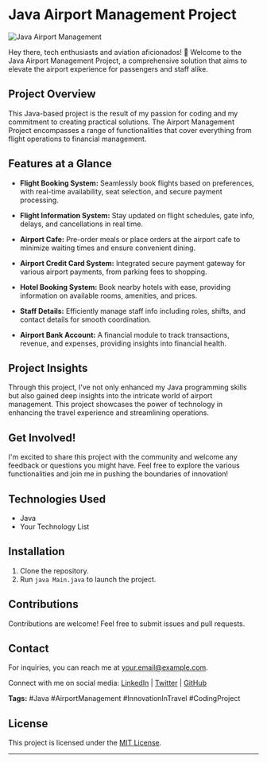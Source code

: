 # Java Airport Management Project

![Java Airport Management](https://socialify.git.ci/thekrishpatel/Airport-management-system-java-project/image?font=Jost&language=1&name=1&owner=1&pattern=Solid&theme=Dark)

Hey there, tech enthusiasts and aviation aficionados! 👋 Welcome to the Java Airport Management Project, a comprehensive solution that aims to elevate the airport experience for passengers and staff alike.

## Project Overview

This Java-based project is the result of my passion for coding and my commitment to creating practical solutions. The Airport Management Project encompasses a range of functionalities that cover everything from flight operations to financial management.

## Features at a Glance

- **Flight Booking System:** Seamlessly book flights based on preferences, with real-time availability, seat selection, and secure payment processing.

- **Flight Information System:** Stay updated on flight schedules, gate info, delays, and cancellations in real time.

- **Airport Cafe:** Pre-order meals or place orders at the airport cafe to minimize waiting times and ensure convenient dining.

- **Airport Credit Card System:** Integrated secure payment gateway for various airport payments, from parking fees to shopping.

- **Hotel Booking System:** Book nearby hotels with ease, providing information on available rooms, amenities, and prices.

- **Staff Details:** Efficiently manage staff info including roles, shifts, and contact details for smooth coordination.

- **Airport Bank Account:** A financial module to track transactions, revenue, and expenses, providing insights into financial health.

## Project Insights

Through this project, I've not only enhanced my Java programming skills but also gained deep insights into the intricate world of airport management. This project showcases the power of technology in enhancing the travel experience and streamlining operations.

## Get Involved!

I'm excited to share this project with the community and welcome any feedback or questions you might have. Feel free to explore the various functionalities and join me in pushing the boundaries of innovation!

## Technologies Used

- Java
- Your Technology List

## Installation

1. Clone the repository.
2. Run `java Main.java` to launch the project.

## Contributions

Contributions are welcome! Feel free to submit issues and pull requests.

## Contact

For inquiries, you can reach me at [your.email@example.com](mailto:krishpatel8071@gmail.com).

Connect with me on social media: [LinkedIn](https://www.linkedin.com/in/thekrishpatel) | [Twitter](https://twitter.com/thekrishpatel1) | [GitHub](https://github.com/thekrishpatel)

**Tags:** #Java #AirportManagement #InnovationInTravel #CodingProject

## License

This project is licensed under the [MIT License](LICENSE).

---
